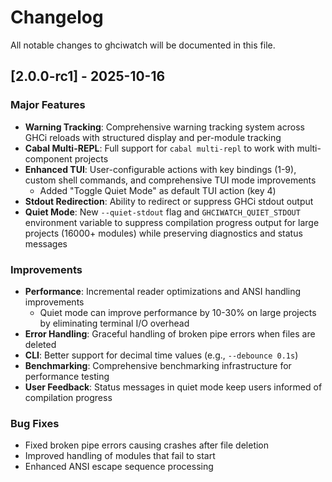 # Changelog

All notable changes to ghciwatch will be documented in this file.

## [2.0.0-rc1] - 2025-10-16

### Major Features

- **Warning Tracking**: Comprehensive warning tracking system across GHCi reloads with structured display and per-module tracking
- **Cabal Multi-REPL**: Full support for `cabal multi-repl` to work with multi-component projects
- **Enhanced TUI**: User-configurable actions with key bindings (1-9), custom shell commands, and comprehensive TUI mode improvements
  - Added "Toggle Quiet Mode" as default TUI action (key 4)
- **Stdout Redirection**: Ability to redirect or suppress GHCi stdout output
- **Quiet Mode**: New `--quiet-stdout` flag and `GHCIWATCH_QUIET_STDOUT` environment variable to suppress compilation progress output for large projects (16000+ modules) while preserving diagnostics and status messages

### Improvements

- **Performance**: Incremental reader optimizations and ANSI handling improvements
  - Quiet mode can improve performance by 10-30% on large projects by eliminating terminal I/O overhead
- **Error Handling**: Graceful handling of broken pipe errors when files are deleted
- **CLI**: Better support for decimal time values (e.g., `--debounce 0.1s`)
- **Benchmarking**: Comprehensive benchmarking infrastructure for performance testing
- **User Feedback**: Status messages in quiet mode keep users informed of compilation progress

### Bug Fixes

- Fixed broken pipe errors causing crashes after file deletion
- Improved handling of modules that fail to start
- Enhanced ANSI escape sequence processing
